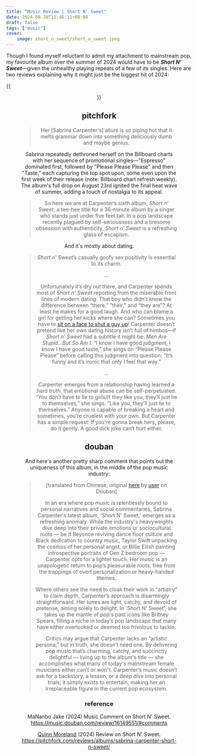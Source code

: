 ```yaml
---
title: "Music Review | Short N' Sweet"
date: 2024-08-30T15:46:11+08:00
draft: false
tags: ['music']
cover:
    image: short_n_sweet/short_n_sweet.jpeg
---
```


Though I found myself reluctant to admit my attachment to mainstream pop, my favourite album over the summer of 2024 would have to be ***Short N' Sweet***—given the unhealthy playing repeats of a few of its singles. Here are two reviews explaining why it might just be the biggest hit of 2024:

{{<figure align="center" src="/short_n_sweet/sns_aesthetic.jpeg" caption="Vinyl cover of Short N' Sweet. Original full-size picture available [here](/files/sns_aesthetic-full.jpeg)—I mean, look at this remarkable visual presentation of the album's aesthetic concept: the nostalgic pastel setup, the vivavious blush and hair, and the goofy face." width="66%">}}

## pitchfork

> Her [Sabrina Carpenter's] allure is so piping hot that it melts grammar down into something deliciously dumb and maybe genius.

Sabrina repeatedly dethroned herself on the Billboard charts with her sequence of promotional singles—"Espresso" dominated first, followed by "Please Please Please" and then "Taste," each capturing the top spot upon, some even upon the first week of their release (note: Billboard chart refresh weekly). The album's full drop on August 23rd ignited the final heat wave of summer, adding a touch of nostalgia to its appeal.

> So here we are at Carpenter’s sixth album, *Short n’ Sweet*, a tee-hee title for a 36-minute album by a singer who stands just under five feet tall. In a pop landscape recently plagued by self-seriousness and a tiresome obsession with authenticity, *Short n’ Sweet* is a refreshing glass of escapism.

And it's mostly about dating.

> *Short n’ Sweet*’s casually goofy sex positivity is essential to its charm.
>
> ...
>
> Unfortunately it’s dry out there, and Carpenter spends most of *Short n’ Sweet* reporting from the miserable front lines of modern dating. That boy who didn't know the difference between “there,” “their,” and “they are”? At least he makes for a good laugh. And who can blame a girl for getting her kicks where she can? Sometimes you have to [sit on a face to shut a guy up](https://x.com/TheCinesthetic/status/1827066276973617583)! Carpenter doesn’t pretend like her own dating history isn’t full of himbos—if *Short n’ Sweet* had a subtitle it might be: *Men Are Stupid…But So Am I.* “I know I have good judgment, I know I have good taste,” she sings on “Please Please Please” before calling this judgment into question: “It’s funny and it’s ironic that only I feel that way.”
>
> ...
>
> Carpenter emerges from a relationship having learned a hard truth, that emotional abuse can be self-perpetuated. “You don’t have to lie to girls/If they like you, they’ll just lie to themselves,” she sings. “Like you, they’ll just lie to themselves.” Anyone is capable of breaking a heart and sometimes, you’re cruelest with your own. But Carpenter has a simple request: If you’re gonna break hers, please, do it gently. A good dick joke can’t hurt either.

## douban

And here's another pretty sharp comment that points out the uniqueness of this album, in the middle of the pop music industry:

>[translated from Chinese, original [here](https://music.douban.com/review/16149551/#comments) by [user](https://www.douban.com/people/171843835/) on Douban]
>
>In an era where pop music is relentlessly bound to personal narratives and social commentaries, Sabrina Carpenter's latest album, 'Short N' Sweet,' emerges as a refreshing anomaly. While the industry's heavyweights dive deep into their private emotions or sociocultural roots — be it Beyoncé reviving dance floor culture and Black dedication to country music, Taylor Swift unpacking the cosmos of her personal angst, or Billie Eilish painting introspective portraits of Gen Z bedroom pop — Carpenter opts for a lighter touch. Her music is an unapologetic return to pop’s pleasurable roots, free from the trappings of overt personalization or heavy-handed themes.
>
>Where others see the need to cloak their work in “artistry” to claim depth, Carpenter’s approach is disarmingly straightforward. Her tunes are light, catchy, and devoid of pretense, aiming solely to delight. In 'Short N' Sweet', she takes up the mantle of pop's past icons like Britney Spears, filling a niche in today’s pop landscape that many have either overlooked or deemed too frivolous to tackle.
>
>Critics may argue that Carpenter lacks an “artistic persona,” but in truth, she doesn’t need one. By delivering pop music that’s charming, catchy, and succinctly delightful — living up to the album's title — she accomplishes what many of today's mainstream female musicians either can’t or won't. Carpenter’s music doesn’t ask for a backstory, a lesson, or a deep dive into personal trials; it simply exists to entertain, making her an irreplaceable figure in the current pop ecosystem.

### reference

MaNanbo Jake (2024) Music Comment on Short N' Sweet. https://music.douban.com/review/16149551/#comments

[Quinn Moreland](https://pitchfork.com/staff/quinn-moreland/) (2024) Review on Short N' Sweet. https://pitchfork.com/reviews/albums/sabrina-carpenter-short-n-sweet/
